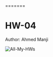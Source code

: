 
=======
# HW-04

Author: Ahmed Manji

![All-My-HWs](https://github.com/TheDataNomad/Module3HS02Hmk/workflows/All-My-HWs/badge.svg)
